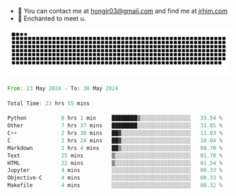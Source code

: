 - 📧 You can contact me at hongjr03@gmail.com and find me at [jrhim.com](https://jrhim.com/)
- 💜 Enchanted to meet u.

![snake_animation](https://raw.githubusercontent.com/hongjr03/hongjr03/output/github-contribution-grid-snake.svg)

<!--START_SECTION:waka-->

```rust
From: 23 May 2024 - To: 30 May 2024

Total Time: 23 hrs 55 mins

Python           8 hrs 1 min     ████████▒░░░░░░░░░░░░░░░░   33.54 %
Other            7 hrs 37 mins   ████████░░░░░░░░░░░░░░░░░   31.85 %
C++              2 hrs 38 mins   ██▓░░░░░░░░░░░░░░░░░░░░░░   11.03 %
C                2 hrs 24 mins   ██▓░░░░░░░░░░░░░░░░░░░░░░   10.04 %
Markdown         2 hrs 4 mins    ██▒░░░░░░░░░░░░░░░░░░░░░░   08.70 %
Text             25 mins         ▒░░░░░░░░░░░░░░░░░░░░░░░░   01.78 %
HTML             22 mins         ▒░░░░░░░░░░░░░░░░░░░░░░░░   01.54 %
Jupyter          4 mins          ░░░░░░░░░░░░░░░░░░░░░░░░░   00.33 %
Objective-C      4 mins          ░░░░░░░░░░░░░░░░░░░░░░░░░   00.33 %
Makefile         4 mins          ░░░░░░░░░░░░░░░░░░░░░░░░░   00.32 %
```

<!--END_SECTION:waka-->
